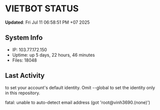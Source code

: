 # VIETBOT STATUS
**Updated**: Fri Jul 11 06:58:51 PM +07 2025

## System Info
- IP: 103.77.172.150
- Uptime: up 5 days, 22 hours, 46 minutes
- Files: 18048

## Last Activity

to set your account's default identity.
Omit --global to set the identity only in this repository.

fatal: unable to auto-detect email address (got 'root@vinh3690.(none)')
